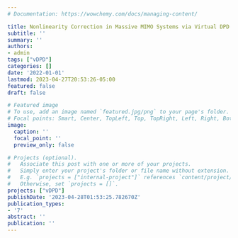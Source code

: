 ```yaml
---
# Documentation: https://wowchemy.com/docs/managing-content/

title: Nonlinearity Correction in Massive MIMO Systems via Virtual DPD
subtitle: ''
summary: ''
authors:
- admin
tags: ["vDPD"]
categories: []
date: '2022-01-01'
lastmod: 2023-04-27T20:53:26-05:00
featured: false
draft: false

# Featured image
# To use, add an image named `featured.jpg/png` to your page's folder.
# Focal points: Smart, Center, TopLeft, Top, TopRight, Left, Right, BottomLeft, Bottom, BottomRight.
image:
  caption: ''
  focal_point: ''
  preview_only: false

# Projects (optional).
#   Associate this post with one or more of your projects.
#   Simply enter your project's folder or file name without extension.
#   E.g. `projects = ["internal-project"]` references `content/project/deep-learning/index.md`.
#   Otherwise, set `projects = []`.
projects: ["vDPD"]
publishDate: '2023-04-28T01:53:25.782670Z'
publication_types:
- '7'
abstract: ''
publication: ''
---
```

